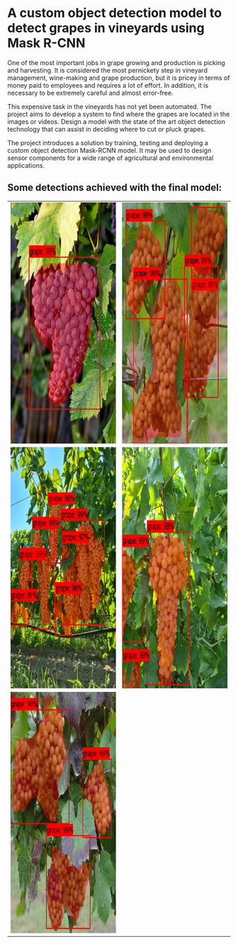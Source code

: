 # A custom object detection model to detect grapes in vineyards using Mask R-CNN

One of the most important jobs in grape growing and production is picking and harvesting. It is considered the most pernickety step in vineyard management, wine-making and grape production, but it is pricey in terms of money paid to employees and requires a lot of effort. In addition, it is necessary to be extremely careful and almost error-free. 

This expensive task in the vineyards has not yet been automated. The project aims to develop a system to find where the grapes are located in the images or videos. Design a model with the state of the art object detection technology that can assist in deciding where to cut or pluck grapes.

The project introduces a solution by training, testing and deploying a custom object detection Mask-RCNN model. It may be used to design sensor components for a wide range of agricultural and environmental applications.

## Some detections achieved with the final model:

|  |  |
|     :---:    |     :---:      |
| <img src="detections/Output1.png" alt="Splash screen" height="545" width="270"/>   | <img src="detections/Output2.png" alt="Main screen" height="545" width="270"/>     | <img src="detections/Output3.png" alt="Main screen with widgets" height="545" width="270"/>    |
| <img src="detections/Output4.png" alt="Event add screen" height="545" width="270"/>    | <img src="detections/Output5.png" alt="Event detail screen" height="545" width="270"/>       | <img src="detections/Output6.png" alt="Notify popup" height="545" width="270"/>      |
|     <img src="detections/Output7.png" alt="Search bar" height="545" width="270"/>